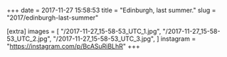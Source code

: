 +++
date = 2017-11-27 15:58:53
title = "Edinburgh, last summer."
slug = "2017/edinburgh-last-summer"

[extra]
images = [
    "/2017-11-27_15-58-53_UTC_1.jpg",
    "/2017-11-27_15-58-53_UTC_2.jpg",
    "/2017-11-27_15-58-53_UTC_3.jpg",
]
instagram = "https://instagram.com/p/BcASuRiBLhR"
+++

